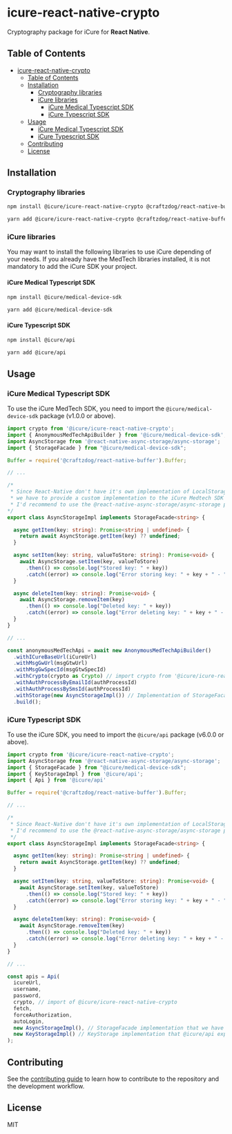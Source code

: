 # icure-react-native-crypto

Cryptography package for iCure for **React Native**.

## Table of Contents

<!-- TOC -->
* [icure-react-native-crypto](#icure-react-native-crypto)
  * [Table of Contents](#table-of-contents)
  * [Installation](#installation)
    * [Cryptography libraries](#cryptography-libraries)
    * [iCure libraries](#icure-libraries)
      * [iCure Medical Typescript SDK](#icure-medical-typescript-sdk)
      * [iCure Typescript SDK](#icure-typescript-sdk)
  * [Usage](#usage)
    * [iCure Medical Typescript SDK](#icure-medical-typescript-sdk)
    * [iCure Typescript SDK](#icure-typescript-sdk)
  * [Contributing](#contributing)
  * [License](#license)
<!-- TOC -->

## Installation

### Cryptography libraries

```sh
npm install @icure/icure-react-native-crypto @craftzdog/react-native-buffer @icure/icure-react-native-crypto @icure/react-native-aes-crypto @icure/react-native-rsa-native @react-native-async-storage/async-storage react-native-get-random-values react-native-quick-base64
```

```sh
yarn add @icure/icure-react-native-crypto @craftzdog/react-native-buffer @icure/icure-react-native-crypto @icure/react-native-aes-crypto @icure/react-native-rsa-native @react-native-async-storage/async-storage react-native-get-random-values react-native-quick-base64
```

### iCure libraries

You may want to install the following libraries to use iCure depending of your needs. If you already have the MedTech
libraries installed, it is not mandatory to add the iCure SDK your project.

#### iCure Medical Typescript SDK

```sh
npm install @icure/medical-device-sdk
```

```sh
yarn add @icure/medical-device-sdk
```

#### iCure Typescript SDK

```sh
npm install @icure/api
```

```sh
yarn add @icure/api
```

## Usage

### iCure Medical Typescript SDK

To use the iCure MedTech SDK, you need to import the `@icure/medical-device-sdk` package (v1.0.0 or above).

```typescript
import crypto from '@icure/icure-react-native-crypto';
import { AnonymousMedTechApiBuilder } from '@icure/medical-device-sdk';
import AsyncStorage from '@react-native-async-storage/async-storage';
import { StorageFacade } from "@icure/medical-device-sdk";

Buffer = require('@craftzdog/react-native-buffer').Buffer;

// ...

/*
 * Since React-Native don't have it's own implementation of LocalStorage,
 * we have to provide a custom implementation to the iCure Medtech SDK through AnonymousMedTechApi or MedTechApi.
 * I'd recommend to use the @react-native-async-storage/async-storage package.
*/
export class AsyncStorageImpl implements StorageFacade<string> {

  async getItem(key: string): Promise<string | undefined> {
    return await AsyncStorage.getItem(key) ?? undefined;
  }

  async setItem(key: string, valueToStore: string): Promise<void> {
    await AsyncStorage.setItem(key, valueToStore)
      .then(() => console.log("Stored key: " + key))
      .catch((error) => console.log("Error storing key: " + key + " - " + error));
  }

  async deleteItem(key: string): Promise<void> {
    await AsyncStorage.removeItem(key)
      .then(() => console.log("Deleted key: " + key))
      .catch((error) => console.log("Error deleting key: " + key + " - " + error));
  }
}

// ...

const anonymousMedTechApi = await new AnonymousMedTechApiBuilder()
  .withICureBaseUrl(iCureUrl)
  .withMsgGwUrl(msgGtwUrl)
  .withMsgGwSpecId(msgGtwSpecId)
  .withCrypto(crypto as Crypto) // import crypto from '@icure/icure-react-native-crypto';
  .withAuthProcessByEmailId(authProcessId)
  .withAuthProcessBySmsId(authProcessId)
  .withStorage(new AsyncStorageImpl()) // Implementation of StorageFacade interface that we have created above
  .build();
```

### iCure Typescript SDK

To use the iCure SDK, you need to import the `@icure/api` package (v6.0.0 or above).

```typescript
import crypto from '@icure/icure-react-native-crypto';
import AsyncStorage from '@react-native-async-storage/async-storage';
import { StorageFacade } from "@icure/medical-device-sdk";
import { KeyStorageImpl } from '@icure/api';
import { Api } from '@icure/api'

Buffer = require('@craftzdog/react-native-buffer').Buffer;

// ...

/*
 * Since React-Native don't have it's own implementation of LocalStorage, we have to provide a custom implementation to the iCure SDK through Api.
 * I'd recommend to use the @react-native-async-storage/async-storage package.
 */
export class AsyncStorageImpl implements StorageFacade<string> {

  async getItem(key: string): Promise<string | undefined> {
    return await AsyncStorage.getItem(key) ?? undefined;
  }

  async setItem(key: string, valueToStore: string): Promise<void> {
    await AsyncStorage.setItem(key, valueToStore)
      .then(() => console.log("Stored key: " + key))
      .catch((error) => console.log("Error storing key: " + key + " - " + error));
  }

  async deleteItem(key: string): Promise<void> {
    await AsyncStorage.removeItem(key)
      .then(() => console.log("Deleted key: " + key))
      .catch((error) => console.log("Error deleting key: " + key + " - " + error));
  }
}

// ...

const apis = Api(
  icureUrl,
  username,
  password,
  crypto, // import of @icure/icure-react-native-crypto
  fetch,
  forceAuthorization,
  autoLogin,
  new AsyncStorageImpl(), // StorageFacade implementation that we have created above
  new KeyStorageImpl() // KeyStorage implementation that @icure/api exposes
);

```

## Contributing

See the [contributing guide](CONTRIBUTING.md) to learn how to contribute to the repository and the development workflow.

## License

MIT

